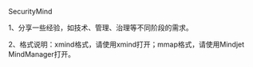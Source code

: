 SecurityMind

1、分享一些经验，如技术、管理、治理等不同阶段的需求。

2、格式说明：xmind格式，请使用xmind打开；mmap格式，请使用Mindjet MindManager打开。
